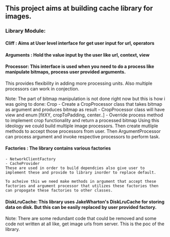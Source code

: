 ## This project aims at building cache library for images. 

### Library Module: 

#### Cliff : Aims at User level interface for get user input for url, operators

#### Arguments : Hold the value input by the user like url, context, view

#### Processor: This interface is used when you need to do a process like manipulate bitmaps, process user provided arguments.
This provides flexibility in adding more processing units. Also multiple processors can work in conjection.

Note: The part of bitmap manipulation is not done right now but this is how i was going to done: 
    Crop
    - Create a CropProcessor class that takes bitmap as argument and produces bitmap as result
    - CropProcessor class will have view and enum [fitXY, cropToPadding, center..]
    - Override process method to implement crop functionality and return a processed bitmap
    Using this ideology we could build multiple image processors. Then create mutliple methods to accept those processors from user.
    Then ArgumentProcessor can process argument and invoke respective processors to perform task.

#### Factories : The library contains various factories
    - NetworkClientFactory
    - CacheProvider 
    These are used in order to build dependcies also give user to implement these and provide to library inorder to replace default.
    
    To acheive this we need make methods in argument that accept these factories and argument processor that utilizes these factories then 
    can propogate these factories to other classes.
    
#### DiskLruCache: This library uses JakeWharton's DiskLruCache for storing data on disk. But this can be easily replaced by user provided factory.

Note: There are some redundant code that could be removed and some code not written at all like, get image urls from server.
This is the poc of the library.   